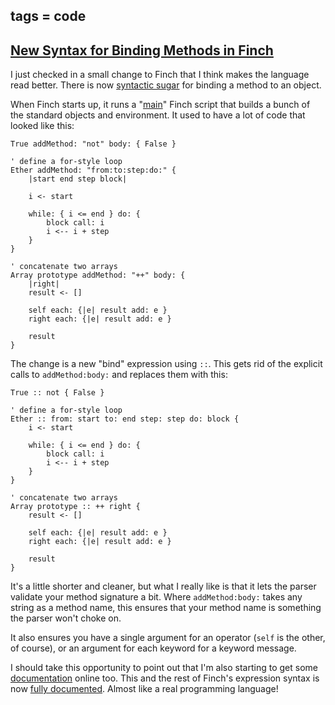 tags = code
---

## [New Syntax for Binding Methods in Finch](http://journal.stuffwithstuff.com/2010/07/02/new-syntax-for-binding-methods-in-finch/ "New Syntax for Binding Methods in Finch")

I just checked in a small change to Finch that I think makes the language read
better. There is now [syntactic sugar](http://en.wikipedia.org/wiki/Syntactic_sugar) for binding a method to an object.


When Finch starts up, it runs a "[main](http://bitbucket.org/munificent/finch/src/tip/base/main.fin)" Finch script that builds a bunch
of the standard objects and environment. It used to have a lot of code that
looked like this:



    True addMethod: "not" body: { False }

    ' define a for-style loop
    Ether addMethod: "from:to:step:do:" {
        |start end step block|

        i <- start

        while: { i <= end } do: {
            block call: i
            i <-- i + step
        }
    }

    ' concatenate two arrays
    Array prototype addMethod: "++" body: {
        |right|
        result <- []

        self each: {|e| result add: e }
        right each: {|e| result add: e }

        result
    }


The change is a new "bind" expression using `::`. This gets rid of the
explicit calls to `addMethod:body:` and replaces them with this:



    True :: not { False }

    ' define a for-style loop
    Ether :: from: start to: end step: step do: block {
        i <- start

        while: { i <= end } do: {
            block call: i
            i <-- i + step
        }
    }

    ' concatenate two arrays
    Array prototype :: ++ right {
        result <- []

        self each: {|e| result add: e }
        right each: {|e| result add: e }

        result
    }


It's a little shorter and cleaner, but what I really like is that it lets the
parser validate your method signature a bit. Where `addMethod:body:` takes any
string as a method name, this ensures that your method name is something the
parser won't choke on.

It also ensures you have a single argument for an operator (`self` is the
other, of course), or an argument for each keyword for a keyword message.

I should take this opportunity to point out that I'm also starting to get some
[documentation](http://finch.stuffwithstuff.com/) online too. This and the rest of Finch's expression syntax
is now [fully documented](http://finch.stuffwithstuff.com/expressions.html). Almost like a real programming language!

